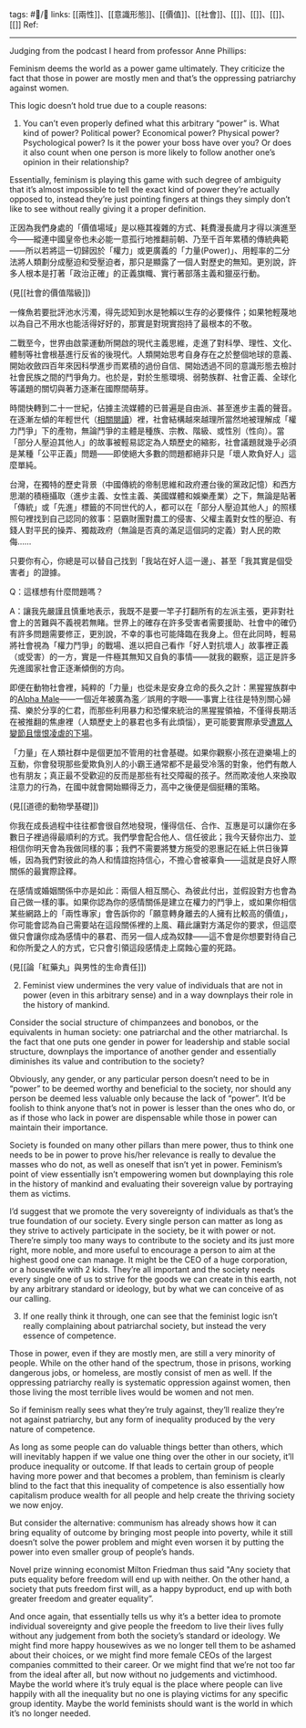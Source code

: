tags: #📝️/🌿 
links: [[兩性]]、[[意識形態]]、[[價值]]、[[社會]]、[[]]、[[]]、[[]]、[[]]
Ref: 

---
Judging from the podcast I heard from professor Anne Phillips:

Feminism deems the world as a power game ultimately. They criticize the fact that those in power are mostly men and that’s the oppressing patriarchy against women.

This logic doesn’t hold true due to a couple reasons:

1. You can’t even properly defined what this arbitrary “power” is. What kind of power? Political power? Economical power? Physical power? Psychological power? Is it the power your boss have over you? Or does it also count when one person is more likely to follow another one’s opinion in their relationship?

Essentially, feminism is playing this game with such degree of ambiguity that it’s almost impossible to tell the exact kind of power they’re actually opposed to, instead they’re just pointing fingers at things they simply don’t like to see without really giving it a proper definition.

正因為我們身處的「價值場域」是以極其複雜的方式、耗費漫長歲月才得以演進至今——縱連中國皇帝也未必能一意孤行地推翻前朝、乃至千百年累積的傳統典範——所以若將這一切歸因於「權力」或更廣義的「力量(Power)」、用輕率的二分法將人類劃分成壓迫和受壓迫者，那只是顯露了一個人對歷史的無知。更別說，許多人根本是打著「政治正確」的正義旗幟、實行著部落主義和獵巫行動。

(見[[社會的價值階級]])

一條魚若要批評池水污濁，得先認知到水是牠賴以生存的必要條件；如果牠輕蔑地以為自己不用水也能活得好好的，那實是對現實抱持了最根本的不敬。

二戰至今，世界由啟蒙運動所開啟的現代主義思維，走進了對科學、理性、文化、體制等社會根基進行反省的後現代。人類開始思考自身存在之於整個地球的意義、開始收斂四百年來因科學進步而累積的過份自信、開始透過不同的意識形態去檢討社會民族之間的鬥爭角力。也於是，對於生態環境、弱勢族群、社會正義、全球化等議題的關切與著力逐漸在國際間萌芽。

時間快轉到二十一世紀，佔據主流媒體的已普遍是自由派、甚至進步主義的聲音。在逐漸左傾的年輕世代（[相關閱讀](https://www.books.com.tw/products/0010850061)）裡，社會結構越來越理所當然地被理解成「權力鬥爭」下的產物，無論鬥爭的主體是種族、宗教、階級、或性別（性向）。當「部分人壓迫其他人」的故事被輕易認定為人類歷史的縮影，社會議題就幾乎必須是某種「公平正義」問題——即使絕大多數的問題都絕非只是「壞人欺負好人」這麼單純。

台灣，在獨特的歷史背景（中國傳統的帝制思維和政府遷台後的黨政記憶）和西方思潮的積極攝取（進步主義、女性主義、美國媒體和娛樂產業）之下，無論是貼著「傳統」或「先進」標籤的不同世代的人，都可以在「部分人壓迫其他人」的照樣照句裡找到自己認同的敘事：惡霸財團對農工的侵害、父權主義對女性的壓迫、有錢人對平民的操弄、獨裁政府（無論是否真的滿足這個詞的定義）對人民的欺侮……

只要你有心，你總是可以替自己找到「我站在好人這一邊」、甚至「我其實是個受害者」的證據。

Q：這樣想有什麼問題嗎？

A：讓我先嚴謹且慎重地表示，我既不是要一竿子打翻所有的左派主張，更非對社會上的苦難與不義視若無睹。世界上的確存在許多受害者需要援助、社會中的確仍有許多問題需要修正，更別說，不幸的事也可能降臨在我身上。但在此同時，輕易將社會視為「權力鬥爭」的戰場、進以把自己看作「好人對抗壞人」故事裡正義（或受害）的一方，實是一件極其無知又自負的事情——就我的觀察，這正是許多先進國家社會正逐漸傾倒的方向。

即便在動物社會裡，純粹的「力量」也從未是安身立命的長久之計：黑猩猩族群中的[Alpha Male](https://www.ted.com/talks/frans_de_waal_the_surprising_science_of_alpha_males)——一個近年被廣為濫／誤用的字眼——事實上往往是特別關心婦孺、樂於分享的仁君，而那些利用暴力和恐懼來統治的黑猩猩領袖，不僅得長期活在被推翻的焦慮裡（人類歷史上的暴君也多有此煩惱），更可能要實際承受[遭眾人變節且懷恨凌虐的下場](https://www.independent.co.uk/news/science/chimpanzees-chimp-tyrant-eat-cannibal-tyrannical-leader-propos-nothing-a7557916.html)。

「力量」在人類社群中是個更加不管用的社會基礎。如果你觀察小孩在遊樂場上的互動，你會發現那些愛欺負別人的小霸王通常都不是最受冷落的對象，他們有敵人也有朋友；真正最不受歡迎的反而是那些有社交障礙的孩子。然而欺凌他人來換取注意力的行為，在國中就會開始顯得乏力，高中之後便是個挺糟的策略。

(見[[道德的動物學基礎]])

你我在成長過程中往往都會很自然地發現，懂得信任、合作、互惠是可以讓你在多數日子裡過得最順利的方式。我們學會配合他人、信任彼此；我今天替你出力、並相信你明天會為我做同樣的事；我們不需要將雙方施受的恩惠記在紙上供日後算帳，因為我們對彼此的為人和情誼抱持信心，不擔心會被辜負——這就是良好人際關係的最實際詮釋。

在感情或婚姻關係中亦是如此：兩個人相互關心、為彼此付出，並假設對方也會為自己做一樣的事。如果你認為你的感情關係是建立在權力的鬥爭上，或如果你相信某些網路上的「兩性專家」會告訴你的「願意轉身離去的人擁有比較高的價值」，你可能會認為自己需要站在這段關係裡的上風、藉此讓對方滿足你的要求，但這麼做只會讓你成為感情中的暴君、而另一個人成為奴隸——這不會是你想要對待自己和你所愛之人的方式，它只會引領這段感情走上腐蝕心靈的死路。

(見[[論「紅藥丸」與男性的生命責任]])

2. Feminist view undermines the very value of individuals that are not in power (even in this arbitrary sense) and in a way downplays their role in the history of mankind.

Consider the social structure of chimpanzees and bonobos, or the equivalents in human society: one patriarchal and the other matriarchal. Is the fact that one puts one gender in power for leadership and stable social structure, downplays the importance of another gender and essentially diminishes its value and contribution to the society?

Obviously, any gender, or any particular person doesn’t need to be in “power” to be deemed worthy and beneficial to the society, nor should any person be deemed less valuable only because the lack of “power”. It’d be foolish to think anyone that’s not in power is lesser than the ones who do, or as if those who lack in power are dispensable while those in power can maintain their importance.

Society is founded on many other pillars than mere power, thus to think one needs to be in power to prove his/her relevance is really to devalue the masses who do not, as well as oneself that isn’t yet in power. Feminism’s point of view essentially isn’t empowering women but downplaying this role in the history of mankind and evaluating their sovereign value by portraying them as victims.

I’d suggest that we promote the very sovereignty of individuals as that’s the true foundation of our society. Every single person can matter as long as they strive to actively participate in the society, be it with power or not. There’re simply too many ways to contribute to the society and its just more right, more noble, and more useful to encourage a person to aim at the highest good one can manage. It might be the CEO of a huge corporation, or a housewife with 2 kids. They’re all important and the society needs every single one of us to strive for the goods we can create in this earth, not by any arbitrary standard or ideology, but by what we can conceive of as our calling.



3. If one really think it through, one can see that the feminist logic isn’t really complaining about patriarchal society, but instead the very essence of competence.

Those in power, even if they are mostly men, are still a very minority of people. While on the other hand of the spectrum, those in prisons, working dangerous jobs, or homeless, are mostly consist of men as well. If the oppressing patriarchy really is systematic oppression against women, then those living the most terrible lives would be women and not men.

So if feminism really sees what they’re truly against, they’ll realize they’re not against patriarchy, but any form of inequality produced by the very nature of competence.

As long as some people can do valuable things better than others, which will inevitably happen if we value one thing over the other in our society, it’ll produce inequality or outcome. If that leads to certain group of people having more power and that becomes a problem, than feminism is clearly blind to the fact that this inequality of competence is also essentially how capitalism produce wealth for all people and help create the thriving society we now enjoy.

But consider the alternative: communism has already shows how it can bring equality of outcome by bringing most people into poverty, while it still doesn’t solve the power problem and might even worsen it by putting the power into even smaller group of people’s hands.

Novel prize winning economist Milton Friedman thus said "Any society that puts equality before freedom will end up with neither. On the other hand, a society that puts freedom first will, as a happy byproduct, end up with both greater freedom and greater equality”.

And once again, that essentially tells us why it’s a better idea to promote individual sovereignty and give people the freedom to live their lives fully without any judgement from both the society’s standard or ideology. We might find more happy housewives as we no longer tell them to be ashamed about their choices, or we might find more female CEOs of the largest companies committed to their career. Or we might find that we’re not too far from the ideal after all, but now without no judgements and victimhood. Maybe the world where it’s truly equal is the place where people can live happily with all the inequality but no one is playing victims for any specific group identity. Maybe the world feminists should want is the world in which it’s no longer needed.